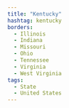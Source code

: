 ```yaml
---
title: "Kentucky"
hashtag: kentucky
borders:
  - Illinois
  - Indiana
  - Missouri
  - Ohio
  - Tennessee
  - Virginia
  - West Virginia
tags:
  - State
  - United States
---
```


